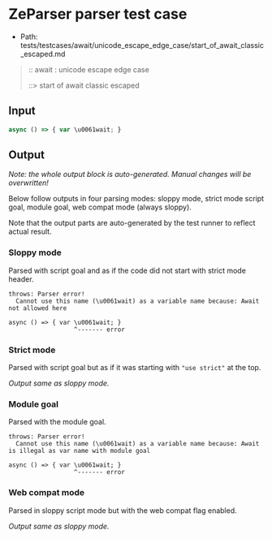 # ZeParser parser test case

- Path: tests/testcases/await/unicode_escape_edge_case/start_of_await_classic_escaped.md

> :: await : unicode escape edge case
>
> ::> start of await classic escaped

## Input

`````js
async () => { var \u0061wait; }
`````

## Output

_Note: the whole output block is auto-generated. Manual changes will be overwritten!_

Below follow outputs in four parsing modes: sloppy mode, strict mode script goal, module goal, web compat mode (always sloppy).

Note that the output parts are auto-generated by the test runner to reflect actual result.

### Sloppy mode

Parsed with script goal and as if the code did not start with strict mode header.

`````
throws: Parser error!
  Cannot use this name (\u0061wait) as a variable name because: Await not allowed here

async () => { var \u0061wait; }
                  ^------- error
`````

### Strict mode

Parsed with script goal but as if it was starting with `"use strict"` at the top.

_Output same as sloppy mode._

### Module goal

Parsed with the module goal.

`````
throws: Parser error!
  Cannot use this name (\u0061wait) as a variable name because: Await is illegal as var name with module goal

async () => { var \u0061wait; }
                  ^------- error
`````


### Web compat mode

Parsed in sloppy script mode but with the web compat flag enabled.

_Output same as sloppy mode._
